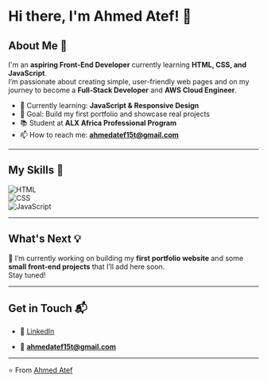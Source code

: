 

# Hi there, I'm Ahmed Atef! 👋

## About Me 🚀
I'm an **aspiring Front-End Developer** currently learning **HTML, CSS, and JavaScript**.  
I’m passionate about creating simple, user-friendly web pages and on my journey to become a **Full-Stack Developer** and **AWS Cloud Engineer**.

- 🌱 Currently learning: **JavaScript & Responsive Design**  
- 🎯 Goal: Build my first portfolio and showcase real projects  
- 📚 Student at **ALX Africa Professional Program**  
- 📫 How to reach me: **ahmedatef15t@gmail.com**

---

## My Skills 🧠
![HTML](https://img.shields.io/badge/-HTML-E34F26?style=flat-square&logo=html5&logoColor=white)  
![CSS](https://img.shields.io/badge/-CSS-1572B6?style=flat-square&logo=css3&logoColor=white)  
![JavaScript](https://img.shields.io/badge/-JavaScript-F7DF1E?style=flat-square&logo=javascript&logoColor=black)

---

## What's Next 💡
🚀 I’m currently working on building my **first portfolio website** and some **small front-end projects** that I’ll add here soon.  
Stay tuned!

---

## Get in Touch 📬
- 💼 [LinkedIn](www.linkedin.com/in/ahmedatefmahmoud)


- 📧 **ahmedatef15t@gmail.com**

---

⭐️ From [Ahmed Atef](https://github.com/ahmedatef17m)

